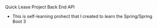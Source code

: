 Quick Lease Project Back End API
- This is self-learning prohect that I created to learn the Spring/Spring Boot 3
